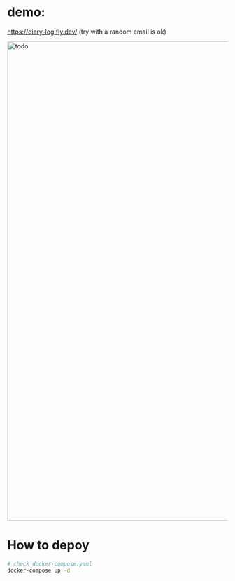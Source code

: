 
# demo:

https://diary-log.fly.dev/ (try with a random email is ok)

<img width="1094" alt="todo" src="https://github.com/user-attachments/assets/bd5cae57-5f82-4cf1-9f50-c45073364075">


# How to depoy

```sh
# check docker-compose.yaml
docker-compose up -d
```

